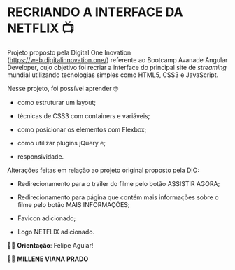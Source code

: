 # RECRIANDO A INTERFACE DA NETFLIX :tv:

Projeto proposto pela Digital One Inovation (https://web.digitalinnovation.one/) referente ao Bootcamp Avanade Angular Developer, cujo objetivo foi recriar a interface do principal site de *streaming* mundial utilizando tecnologias simples como HTML5, CSS3 e JavaScript. 



Nesse projeto, foi possível aprender :nerd_face: 

- como estruturar um layout;

- técnicas de CSS3 com containers e variáveis;

- como posicionar os elementos com Flexbox;

- como utilizar plugins jQuery e;

- responsividade.

  

Alterações feitas em relação ao projeto original proposto pela DIO:

- Redirecionamento para o trailer do filme pelo botão ASSISTIR AGORA;

- Redirecionamento para página que contém mais informações sobre o filme pelo botão MAIS INFORMAÇÕES;

- Favicon adicionado;

- Logo NETFLIX adicionado.

  

 :man_teacher: **Orientação**: Felipe Aguiar!

:woman_technologist: **MILLENE VIANA PRADO**